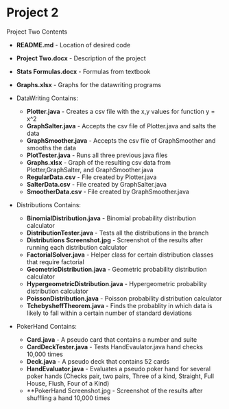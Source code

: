 # Project 2
Project Two Contents

  - **README.md** - Location of desired code
  - **Project Two.docx** - Description of the project
  - **Stats Formulas.docx** - Formulas from textbook
  - **Graphs.xlsx** - Graphs for the datawriting programs

 - DataWriting
      Contains:
    - **Plotter.java** - Creates a csv file with the x,y values for function y = x^2
    - **GraphSalter.java** - Accepts the csv file of Plotter.java and salts the data
    - **GraphSmoother.java** - Accepts the csv file of GraphSmoother and smooths the data
    - **PlotTester.java** - Runs all three previous java files
    - **Graphs.xlsx** - Graph of the resulting csv data from Plotter,GraphSalter, and GraphSmoother.java
    - **RegularData.csv** - File created by Plotter.java
    - **SalterData.csv** - File created by GraphSalter.java
    - **SmootherData.csv** - File created by GraphSmoother.java
 - Distributions
      Contains:
    - **BinomialDistribution.java** - Binomial probability distribution calculator
    - **DistributionTester.java** - Tests all the distributions in the branch
    - **Distributions Screenshot.jpg** - Screenshot of the results after running each distribution calculator
    - **FactorialSolver.java** - Helper class for certain distribution classes that require factorial
    - **GeometricDistribution.java** - Geometric probability distribution calculator
    - **HypergeometricDistribution.java** - Hypergeometric probability distribution calculator
    - **PoissonDistribution.java** - Poisson probability distribution calculator
    - **TchebysheffTheorem.java** - Finds the probablity in which data is likely to fall within a 
                                certain number of standard deviations
                                
 - PokerHand
      Contains:
    - **Card.java** - A pseudo card that contains a number and suite
    - **CardDeckTester.java** - Tests HandEvaulator.java hand checks 10,000 times
    - **Deck.java** - A pseudo deck that contains 52 cards
    - **HandEvaluator.java** - Evaluates a pseudo poker hand for several poker hands 
                           (Checks pair, two pairs, Three of a kind, Straight, Full House, Flush, Four of a Kind)
    - **PokerHand Screenshot.jpg - Screenshot of the results after shuffling a hand 10,000 times
